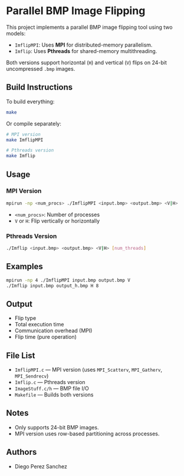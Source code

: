 # Parallel BMP Image Flipping

This project implements a parallel BMP image flipping tool using two models:

- `ImflipMPI`: Uses **MPI** for distributed-memory parallelism.
- `Imflip`: Uses **Pthreads** for shared-memory multithreading.

Both versions support horizontal (`H`) and vertical (`V`) flips on 24-bit uncompressed `.bmp` images.

## Build Instructions

To build everything:

```bash
make
```

Or compile separately:

```bash
# MPI version
make ImflipMPI

# Pthreads version
make Imflip
```

## Usage

### MPI Version

```bash
mpirun -np <num_procs> ./ImflipMPI <input.bmp> <output.bmp> <V|H>
```

- `<num_procs>`: Number of processes
- `V` or `H`: Flip vertically or horizontally

### Pthreads Version

```bash
./Imflip <input.bmp> <output.bmp> <V|H> [num_threads]
```

## Examples

```bash
mpirun -np 4 ./ImflipMPI input.bmp output.bmp V
./Imflip input.bmp output_h.bmp H 8
```

## Output

- Flip type
- Total execution time
- Communication overhead (MPI)
- Flip time (pure operation)

## File List

- `ImflipMPI.c` — MPI version (uses `MPI_Scatterv`, `MPI_Gatherv`, `MPI_Sendrecv`)
- `Imflip.c` — Pthreads version 
- `ImageStuff.c/h` — BMP file I/O
- `Makefile` — Builds both versions

## Notes

- Only supports 24-bit BMP images.
- MPI version uses row-based partitioning across processes.

## Authors

- Diego Perez Sanchez

